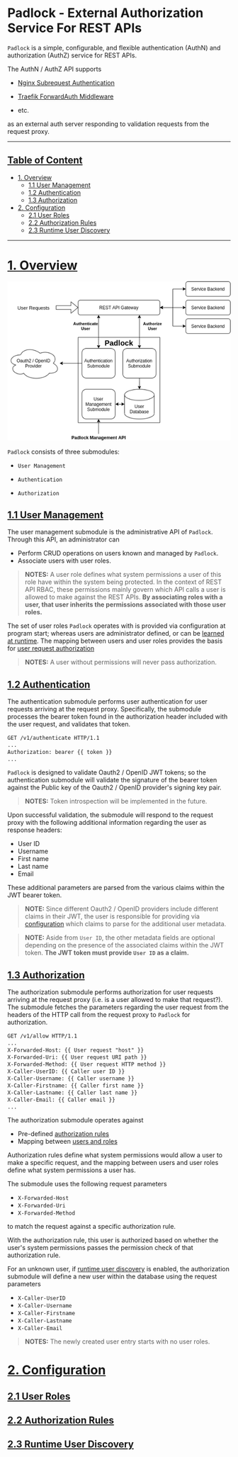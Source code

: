 # Padlock - External Authorization Service For REST APIs

`Padlock` is a simple, configurable, and flexible authentication (AuthN) and authorization (AuthZ) service for REST APIs.

The AuthN / AuthZ API supports

* [Nginx Subrequest Authentication](https://docs.nginx.com/nginx/admin-guide/security-controls/configuring-subrequest-authentication/)

* [Traefik ForwardAuth Middleware](https://doc.traefik.io/traefik/middlewares/http/forwardauth/)

* etc.

as an external auth server responding to validation requests from the request proxy.

---

## [Table of Content](#table-of-content)

- [1. Overview](#1-overview)
  * [1.1 User Management](#11-user-management)
  * [1.2 Authentication](#12-authentication)
  * [1.3 Authorization](#13-authorization)
- [2. Configuration](#2-configuration)
  * [2.1 User Roles](#21-user-roles)
  * [2.2 Authorization Rules](#22-authorization-rules)
  * [2.3 Runtime User Discovery](#23-runtime-user-discovery)

---

# [1. Overview](#table-of-content)

<p align="center">
  <img src="docs/highlevel.png">
</p>

`Padlock` consists of three submodules:

* `User Management`

* `Authentication`

* `Authorization`

## [1.1 User Management](#table-of-content)

The user management submodule is the administrative API of `Padlock`. Through this API, an administrator can

* Perform CRUD operations on users known and managed by `Padlock`.
* Associate users with user roles.

> **NOTES:** A user role defines what system permissions a user of this role have within the system being protected. In the context of REST API RBAC, these permissions mainly govern which API calls a user is allowed to make against the REST APIs. **By associating roles with a user, that user inherits the permissions associated with those user roles.**

The set of user roles `Padlock` operates with is provided via configuration at program start; whereas users are administrator defined, or can be [learned at runtime](#23-runtime-user-discovery). The mapping between users and user roles provides the basis for [user request authorization](#13-authorization)

> **NOTES:** A user without permissions will never pass authorization.

## [1.2 Authentication](#table-of-content)

The authentication submodule performs user authentication for user requests arriving at the request proxy. Specifically, the submodule processes the bearer token found in the authorization header included with the user request, and validates that token.

```http
GET /v1/authenticate HTTP/1.1
...
Authorization: bearer {{ token }}
...
```

`Padlock` is designed to validate Oauth2 / OpenID JWT tokens; so the authentication submodule will validate the signature of the bearer token against the Public key of the Oauth2 / OpenID provider's signing key pair.

> **NOTES:** Token introspection will be implemented in the future.

Upon successful validation, the submodule will respond to the request proxy with the following additional information regarding the user as response headers:

* User ID
* Username
* First name
* Last name
* Email

These additional parameters are parsed from the various claims within the JWT bearer token.

> **NOTE:** Since different Oauth2 / OpenID providers include different claims in their JWT, the user is responsible for providing via [configuration](ref/general_application_config.md) which claims to parse for the additional user metadata.

> **NOTE:** Aside from `User ID`, the other metadata fields are optional depending on the presence of the associated claims within the JWT token. **The JWT token must provide `User ID` as a claim.**

## [1.3 Authorization](#table-of-content)

The authorization submodule performs authorization for user requests arriving at the request proxy (i.e. is a user allowed to make that request?). The submodule fetches the parameters regarding the user request from the headers of the HTTP call from the request proxy to `Padlock` for authorization.

```http
GET /v1/allow HTTP/1.1
...
X-Forwarded-Host: {{ User request "host" }}
X-Forwarded-Uri: {{ User request URI path }}
X-Forwarded-Method: {{ User request HTTP method }}
X-Caller-UserID: {{ Caller user ID }}
X-Caller-Username: {{ Caller username }}
X-Caller-Firstname: {{ Caller first name }}
X-Caller-Lastname: {{ Caller last name }}
X-Caller-Email: {{ Caller email }}
...
```

The authorization submodule operates against

* Pre-defined [authorization rules](#22-authorization-rules)
* Mapping between [users and roles](#11-user-management)

Authorization rules define what system permissions would allow a user to make a specific request, and the mapping between users and user roles define what system permissions a user has.

The submodule uses the following request parameters

* `X-Forwarded-Host`
* `X-Forwarded-Uri`
* `X-Forwarded-Method`

to match the request against a specific authorization rule.

With the authorization rule, this user is authorized based on whether the user's system permissions passes the permission check of that authorization rule.

For an unknown user, if [runtime user discovery](#table-of-content) is enabled, the authorization submodule will define a new user within the database using the request parameters

* `X-Caller-UserID`
* `X-Caller-Username`
* `X-Caller-Firstname`
* `X-Caller-Lastname`
* `X-Caller-Email`

> **NOTES:** The newly created user entry starts with no user roles.

# [2. Configuration](#table-of-content)

## [2.1 User Roles](#table-of-content)

## [2.2 Authorization Rules](#table-of-content)

## [2.3 Runtime User Discovery](#table-of-content)
